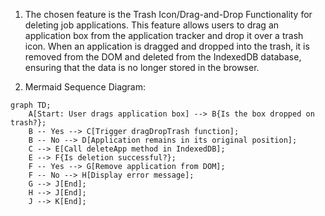 1. The chosen feature is the Trash Icon/Drag-and-Drop Functionality for deleting job applications. This feature allows users to drag an application box from the application tracker and drop it over a trash icon. When an application is dragged and dropped into the trash, it is removed from the DOM and deleted from the IndexedDB database, ensuring that the data is no longer stored in the browser.

2. Mermaid Sequence Diagram:

```mermaid
graph TD;
    A[Start: User drags application box] --> B{Is the box dropped on trash?};
    B -- Yes --> C[Trigger dragDropTrash function];
    B -- No --> D[Application remains in its original position];
    C --> E[Call deleteApp method in IndexedDB];
    E --> F{Is deletion successful?};
    F -- Yes --> G[Remove application from DOM];
    F -- No --> H[Display error message];
    G --> J[End];
    H --> J[End];
    J --> K[End];
